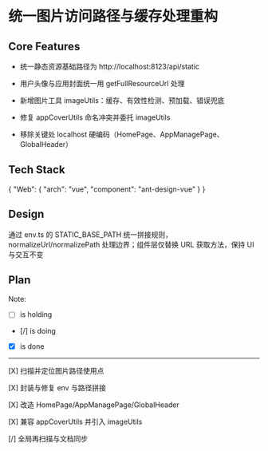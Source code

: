# 统一图片访问路径与缓存处理重构

## Core Features

- 统一静态资源基础路径为 http://localhost:8123/api/static

- 用户头像与应用封面统一用 getFullResourceUrl 处理

- 新增图片工具 imageUtils：缓存、有效性检测、预加载、错误兜底

- 修复 appCoverUtils 命名冲突并委托 imageUtils

- 移除关键处 localhost 硬编码（HomePage、AppManagePage、GlobalHeader）

## Tech Stack

{
  "Web": {
    "arch": "vue",
    "component": "ant-design-vue"
  }
}

## Design

通过 env.ts 的 STATIC_BASE_PATH 统一拼接规则，normalizeUrl/normalizePath 处理边界；组件层仅替换 URL 获取方法，保持 UI 与交互不变

## Plan

Note: 

- [ ] is holding
- [/] is doing
- [X] is done

---

[X] 扫描并定位图片路径使用点

[X] 封装与修复 env 与路径拼接

[X] 改造 HomePage/AppManagePage/GlobalHeader

[X] 兼容 appCoverUtils 并引入 imageUtils

[/] 全局再扫描与文档同步
